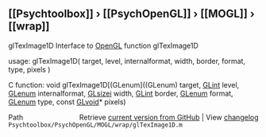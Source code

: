 ## [[Psychtoolbox]] &#8250; [[PsychOpenGL]] &#8250; [[MOGL]] &#8250; [[wrap]]

glTexImage1D  Interface to [OpenGL](OpenGL) function glTexImage1D  
  
usage:  glTexImage1D( target, level, internalformat, width, border, format, type, pixels )  
  
C function:  void glTexImage1D[(GLenum]((GLenum) target, [GLint](GLint) level, [GLenum](GLenum) internalformat, [GLsizei](GLsizei) width, [GLint](GLint) border, [GLenum](GLenum) format, [GLenum](GLenum) type, const [GLvoid](GLvoid)\* pixels)  




<div class="code_header" style="text-align:right;">
  <span style="float:left;">Path&nbsp;&nbsp;</span> <span class="counter">Retrieve <a href=
  "https://raw.github.com/Psychtoolbox-3/Psychtoolbox-3/beta/Psychtoolbox/PsychOpenGL/MOGL/wrap/glTexImage1D.m">current version from GitHub</a> | View <a href=
  "https://github.com/Psychtoolbox-3/Psychtoolbox-3/commits/beta/Psychtoolbox/PsychOpenGL/MOGL/wrap/glTexImage1D.m">changelog</a></span>
</div>
<div class="code">
  <code>Psychtoolbox/PsychOpenGL/MOGL/wrap/glTexImage1D.m</code>
</div>

